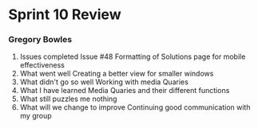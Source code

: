 # Sprint 10 Review
### Gregory Bowles
1. Issues completed
Issue #48 Formatting of Solutions page for mobile effectiveness
2. What went well
Creating a better view for smaller windows
3. What didn't go so well
Working with media Quaries
4. What I have learned
Media Quaries and their different functions
5. What still puzzles me
nothing
6. What will we change to improve
Continuing good communication with my group